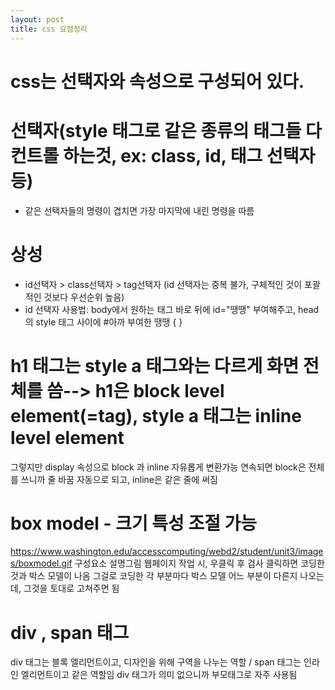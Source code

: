 ```yaml
---
layout: post
title: css 요점정리
---
```


# css는 선택자와 속성으로 구성되어 있다.

# 선택자(style 태그로 같은 종류의 태그들 다 컨트롤 하는것, ex: class, id, 태그 선택자 등)
- 같은 선택자들의 명령이 겹치면 가장 마지막에 내린 명령을 따름
# 상성
- id선택자 > class선택자 > tag선택자 
(id 선택자는 중복 불가, 구체적인 것이 포괄적인 것보다 우선순위 높음)
- id 선택자 사용법: body에서 원하는 태그 바로 뒤에 id="땡땡" 부여해주고, head의 style 태그 사이에 #아까 부여한 땡땡 { } 

# h1 태그는 style a 태그와는 다르게 화면 전체를 씀--> h1은 block level element(=tag), style a 태그는 inline level element
그렇지만 display 속성으로 block 과 inline 자유롭게 변환가능
연속되면 block은 전체를 쓰니까 줄 바꿈 자동으로 되고, inline은 같은 줄에 써짐 
# box model - 크기 특성 조절 가능
https://www.washington.edu/accesscomputing/webd2/student/unit3/images/boxmodel.gif 구성요소 설명그림
웹페이지 작업 시, 우클릭 후 검사 클릭하면 코딩한 것과 박스 모델이 나옴
그걸로 코딩한 각 부분마다 박스 모델 어느 부분이 다른지 나오는데, 그것을 토대로 고쳐주면 됨

# div , span 태그
div 태그는 블록 엘리먼트이고, 디자인을 위해 구역을 나누는 역할 / span 태그는 인라인 엘리먼트이고 같은 역할임
div 태그가 의미 없으니까 부모태그로 자주 사용됨
